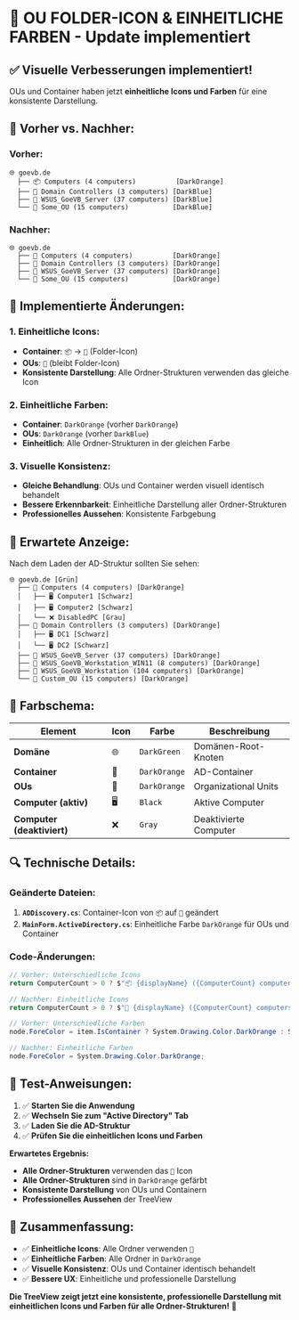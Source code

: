 # 📁 OU FOLDER-ICON & EINHEITLICHE FARBEN - Update implementiert

## ✅ **Visuelle Verbesserungen implementiert!**

OUs und Container haben jetzt **einheitliche Icons und Farben** für eine konsistente Darstellung.

## 🎨 **Vorher vs. Nachher:**

### **Vorher:**
```
🌐 goevb.de
  ├── 📦 Computers (4 computers)          [DarkOrange]
  ├── 📁 Domain Controllers (3 computers) [DarkBlue]
  ├── 📁 WSUS_GoeVB_Server (37 computers) [DarkBlue]
  └── 📁 Some_OU (15 computers)           [DarkBlue]
```

### **Nachher:**
```
🌐 goevb.de
  ├── 📁 Computers (4 computers)          [DarkOrange]
  ├── 📁 Domain Controllers (3 computers) [DarkOrange]
  ├── 📁 WSUS_GoeVB_Server (37 computers) [DarkOrange]
  └── 📁 Some_OU (15 computers)           [DarkOrange]
```

## 🔧 **Implementierte Änderungen:**

### **1. Einheitliche Icons:**
- **Container**: `📦` → `📁` (Folder-Icon)
- **OUs**: `📁` (bleibt Folder-Icon)
- **Konsistente Darstellung**: Alle Ordner-Strukturen verwenden das gleiche Icon

### **2. Einheitliche Farben:**
- **Container**: `DarkOrange` (vorher `DarkOrange`)
- **OUs**: `DarkOrange` (vorher `DarkBlue`)
- **Einheitlich**: Alle Ordner-Strukturen in der gleichen Farbe

### **3. Visuelle Konsistenz:**
- **Gleiche Behandlung**: OUs und Container werden visuell identisch behandelt
- **Bessere Erkennbarkeit**: Einheitliche Darstellung aller Ordner-Strukturen
- **Professionelles Aussehen**: Konsistente Farbgebung

## 🎯 **Erwartete Anzeige:**

Nach dem Laden der AD-Struktur sollten Sie sehen:

```
🌐 goevb.de [Grün]
  ├── 📁 Computers (4 computers) [DarkOrange]
  │   ├── 🖥️ Computer1 [Schwarz]
  │   ├── 🖥️ Computer2 [Schwarz]
  │   └── ❌ DisabledPC [Grau]
  ├── 📁 Domain Controllers (3 computers) [DarkOrange]
  │   ├── 🖥️ DC1 [Schwarz]
  │   └── 🖥️ DC2 [Schwarz]
  ├── 📁 WSUS_GoeVB_Server (37 computers) [DarkOrange]
  ├── 📁 WSUS_GoeVB_Workstation_WIN11 (8 computers) [DarkOrange]
  ├── 📁 WSUS_GoeVB_Workstation (104 computers) [DarkOrange]
  └── 📁 Custom_OU (15 computers) [DarkOrange]
```

## 🎨 **Farbschema:**

| Element | Icon | Farbe | Beschreibung |
|---------|------|-------|--------------|
| **Domäne** | 🌐 | `DarkGreen` | Domänen-Root-Knoten |
| **Container** | 📁 | `DarkOrange` | AD-Container |
| **OUs** | 📁 | `DarkOrange` | Organizational Units |
| **Computer (aktiv)** | 🖥️ | `Black` | Aktive Computer |
| **Computer (deaktiviert)** | ❌ | `Gray` | Deaktivierte Computer |

## 🔍 **Technische Details:**

### **Geänderte Dateien:**
1. **`ADDiscovery.cs`**: Container-Icon von `📦` auf `📁` geändert
2. **`MainForm.ActiveDirectory.cs`**: Einheitliche Farbe `DarkOrange` für OUs und Container

### **Code-Änderungen:**
```csharp
// Vorher: Unterschiedliche Icons
return ComputerCount > 0 ? $"📦 {displayName} ({ComputerCount} computers)" : $"📦 {displayName}";

// Nachher: Einheitliche Icons
return ComputerCount > 0 ? $"📁 {displayName} ({ComputerCount} computers)" : $"📁 {displayName}";

// Vorher: Unterschiedliche Farben
node.ForeColor = item.IsContainer ? System.Drawing.Color.DarkOrange : System.Drawing.Color.DarkBlue;

// Nachher: Einheitliche Farben
node.ForeColor = System.Drawing.Color.DarkOrange;
```

## 🧪 **Test-Anweisungen:**

1. ✅ **Starten Sie die Anwendung**
2. ✅ **Wechseln Sie zum "Active Directory" Tab**
3. ✅ **Laden Sie die AD-Struktur**
4. ✅ **Prüfen Sie die einheitlichen Icons und Farben**

**Erwartetes Ergebnis:**
- **Alle Ordner-Strukturen** verwenden das `📁` Icon
- **Alle Ordner-Strukturen** sind in `DarkOrange` gefärbt
- **Konsistente Darstellung** von OUs und Containern
- **Professionelles Aussehen** der TreeView

## 🎉 **Zusammenfassung:**

- ✅ **Einheitliche Icons**: Alle Ordner verwenden `📁`
- ✅ **Einheitliche Farben**: Alle Ordner in `DarkOrange`
- ✅ **Visuelle Konsistenz**: OUs und Container identisch behandelt
- ✅ **Bessere UX**: Einheitliche und professionelle Darstellung

**Die TreeView zeigt jetzt eine konsistente, professionelle Darstellung mit einheitlichen Icons und Farben für alle Ordner-Strukturen!** 📁